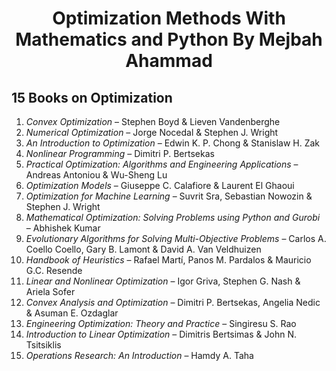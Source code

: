 # <center>Optimization Methods With Mathematics and Python By Mejbah Ahammad</center>

## **15 Books on Optimization**
1. *Convex Optimization* – Stephen Boyd & Lieven Vandenberghe
2. *Numerical Optimization* – Jorge Nocedal & Stephen J. Wright
3. *An Introduction to Optimization* – Edwin K. P. Chong & Stanislaw H. Zak
4. *Nonlinear Programming* – Dimitri P. Bertsekas
5. *Practical Optimization: Algorithms and Engineering Applications* – Andreas Antoniou & Wu-Sheng Lu
6. *Optimization Models* – Giuseppe C. Calafiore & Laurent El Ghaoui
7. *Optimization for Machine Learning* – Suvrit Sra, Sebastian Nowozin & Stephen J. Wright
8. *Mathematical Optimization: Solving Problems using Python and Gurobi* – Abhishek Kumar
9. *Evolutionary Algorithms for Solving Multi-Objective Problems* – Carlos A. Coello Coello, Gary B. Lamont & David A. Van Veldhuizen
10. *Handbook of Heuristics* – Rafael Martí, Panos M. Pardalos & Mauricio G.C. Resende
11. *Linear and Nonlinear Optimization* – Igor Griva, Stephen G. Nash & Ariela Sofer
12. *Convex Analysis and Optimization* – Dimitri P. Bertsekas, Angelia Nedic & Asuman E. Ozdaglar
13. *Engineering Optimization: Theory and Practice* – Singiresu S. Rao
14. *Introduction to Linear Optimization* – Dimitris Bertsimas & John N. Tsitsiklis
15. *Operations Research: An Introduction* – Hamdy A. Taha
